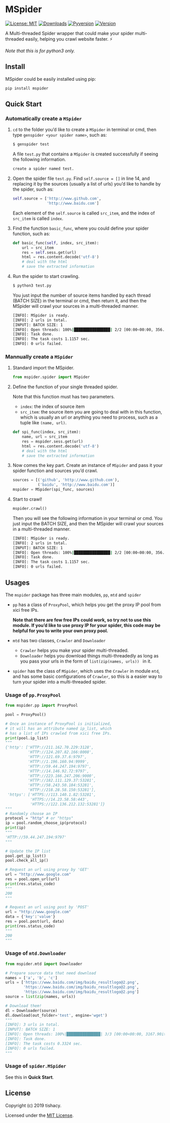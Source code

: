 # MSpider

[![License: MIT](https://img.shields.io/badge/License-MIT-yellow.svg)](https://opensource.org/licenses/MIT) [![Downloads](https://pepy.tech/badge/mspider/week)](https://pepy.tech/project/mspider) [![Pyversion](https://img.shields.io/pypi/pyversions/mspider.svg?color=#)](https://pypi.org/project/mspider/) [![Version](https://img.shields.io/pypi/v/mspider.svg?color=red)](https://pypi.org/project/mspider) 

A Multi-threaded Spider wrapper that could make your spider multi-threaded easily, helping you crawl website faster. :zap:

*Note that this is for python3 only.*

## Install

MSpider could be easily installed using pip:

```bash
pip install mspider
```

## Quick Start

### Automatically create a `MSpider` 

1. `cd` to the folder you’d like to create a `MSpider` in terminal or cmd, then type `genspider <your spider name>`, such as:

   ```bash
   $ genspider test
   ```

   A file `test.py` that contains a `MSpider` is created successfully if seeing the following information.

   ```bash
   create a spider named test.
   ```

2. Open the spider file `test.py`. Find `self.source = []` in line 14, and replacing it by the sources (usually a list of urls) you’d like to handle by the spider, such as:

   ```python
   self.source = ['http://www.github.com',
                  'http://www.baidu.com']
   ```

   Each element of the `self.source` is called `src_item`, and the index of `src_item` is called `index`.

3. Find the function `basic_func`, where you could define your spider function, such as:

   ```python
   def basic_func(self, index, src_item):
       url = src_item
       res = self.sess.get(url)
       html = res.content.decode('utf-8')
       # deal with the html
       # save the extracted information
   ```

4. Run the spider to start crawling.

   ```bash
   $ python3 test.py
   ```

   You just input the number of source items handled by each thread (BATCH SIZE) in the terminal or cmd, then return it, and then the MSpider will crawl your sources in a multi-threaded manner.

   ```bash
   [INFO]: MSpider is ready.
   [INFO]: 2 urls in total.
   [INPUT]: BATCH SIZE: 1
   [INFO]: Open threads: 100%|████████████████| 2/2 [00:00<00:00, 356.36it/s]
   [INFO]: Task done.
   [INFO]: The task costs 1.1157 sec.
   [INFO]: 0 urls failed.
   ```

### Mannually create a `MSpider`

1. Standard import the MSpider.

   ```python
   from mspider.spider import MSpider
   ```

2. Define the function of your single threaded spider.

   Note that this function must has two parameters.

   - `index`: the index of source item
   - `src_item`: the source item you are going to deal with in this function, which is usually an url or anything you need to process, such as a tuple like `(name, url)`.

   ```python
   def spi_func(index, src_item):
       name, url = src_item
       res = mspider.sess.get(url)
       html = res.content.decode('utf-8')
       # deal with the html
       # save the extracted information
   ```

3. Now comes the key part. Create an instance of `MSpider` and pass it your spider function and sources you’d crawl.

   ```python
   sources = [('github', 'http://www.github.com'),
              ('baidu', 'http://www.baidu.com')]
   mspider = MSpider(spi_func, sources)
   ```

4. Start to crawl!

   ```python
   mspider.crawl()
   ```

   Then you will see the following information in your terminal or cmd. You just input the BATCH SIZE, and then the MSpider will crawl your sources in a multi-threaded manner.

   ```bash
   [INFO]: MSpider is ready.
   [INFO]: 2 urls in total.
   [INPUT]: BATCH SIZE: 1
   [INFO]: Open threads: 100%|████████████████| 2/2 [00:00<00:00, 356.36it/s]
   [INFO]: Task done.
   [INFO]: The task costs 1.1157 sec.
   [INFO]: 0 urls failed.
   ```

## Usages

The `mspider` package has three main modules, `pp`, `mtd` and `spider`

- `pp`  has a class of `ProxyPool`, which helps you get the proxy IP pool from xici free IPs. 

  **Note that there are few free IPs could work, so try not to use this module. If you’d like to use proxy IP for your spider, this code may be helpful for you to write your own proxy pool.** 

- `mtd` has two classes, `Crawler` and `Downloader`

  - `Crawler` helps you make your spider multi-threaded.
  - `Downloader` helps you download things multi-threadedly as long as you pass your urls in the form of `list(zip(names, urls)) ` in it.

- `spider` has the class of `MSpider`, which uses the `Crawler` in module `mtd`, and has some basic configurations of `Crawler`, so this is a easier way to turn your spider into a multi-threaded spider.

### Usage of `pp.ProxyPool`

```python
from mspider.pp import ProxyPool

pool = ProxyPool()

# Once an instance of ProxyPool is initialized,
# it will has an attribute named ip_list, which
# has a list of IPs crawled from xici free IPs.
print(pool.ip_list)
"""
{'http': ['HTTP://211.162.70.229:3128',
          'HTTP://124.207.82.166:8008',
          'HTTP://121.69.37.6:9797',
          'HTTP://1.196.160.94:9999',
          'HTTP://59.44.247.194:9797',
          'HTTP://14.146.92.72:9797',
          'HTTP://223.166.247.206:9000',
          'HTTP://182.111.129.37:53281',
          'HTTP://58.243.50.184:53281',
          'HTTP://218.28.58.150:53281'],
 'https': ['HTTPS://113.140.1.82:53281',
           'HTTPS://14.23.58.58:443',
           'HTTPS://122.136.212.132:53281']}
"""
# Randomly choose an IP
protocol = "http" # or "https"
ip = pool.random_choose_ip(protocol)
print(ip)
"""
'HTTP://59.44.247.194:9797'
"""

# Update the IP list
pool.get_ip_list()
pool.check_all_ip()

# Request an url using proxy by 'GET'
url = "http://www.google.com"
res = pool.open_url(url)
print(res.status_code)
"""
200
"""

# Request an url using post by 'POST'
url = "http://www.google.com"
data = {'key':'value'}
res = pool.post(url, data)
print(res.status_code)
"""
200
"""
```

### Usage of `mtd.Downloader`

```python
from mspider.mtd import Downloader

# Prepare source data that need download
names = ['a', 'b', 'c']
urls = ['https://www.baidu.com/img/baidu_resultlogo@2.png',
        'https://www.baidu.com/img/baidu_resultlogo@2.png',
        'https://www.baidu.com/img/baidu_resultlogo@2.png']
source = list(zip(names, urls))

# Download them!
dl = Downloader(source)
dl.download(out_folder='test', engine='wget')
"""
[INFO]: 3 urls in total.
[INPUT]: BATCH SIZE: 1
[INFO]: Open threads: 100%|███████████████| 3/3 [00:00<00:00, 3167.90it/s]
[INFO]: Task done.
[INFO]: The task costs 0.3324 sec.
[INFO]: 0 urls failed.
"""
```

### Usage of `spider.MSpider`

See this in  **Quick Start**.

## License

Copyright (c) 2019 tishacy.

Licensed under the [MIT License](https://github.com/Tishacy/LabTest/blob/master/LICENSE).

